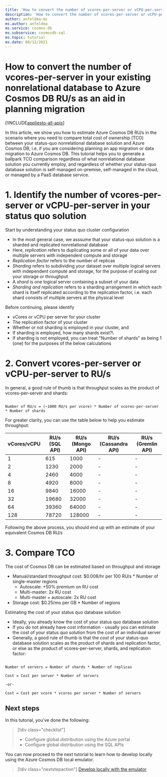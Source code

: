 ```yaml
---
title: 'How to convert the number of vcores-per-server or vCPU-per-server in your existing nonrelational database to Azure Cosmos DB RU/s as an aid in planning migration'
description: 'How to convert the number of vcores-per-server or vCPU-per-server in your existing nonrelational database to Azure Cosmos DB RU/s as an aid in planning migration'
author: anfeldma-ms
ms.author: anfeldma
ms.service: cosmos-db
ms.subservice: cosmosdb-sql
ms.topic: tutorial
ms.date: 08/12/2021
---
```

# How to convert the number of vcores-per-server in your existing nonrelational database to Azure Cosmos DB RU/s as an aid in planning migration
[!INCLUDE[appliesto-all-apis](includes/appliesto-all-apis.md)]

In this article, we show you how to estimate Azure Cosmos DB RU/s in the scenario where you need to compare total cost of ownership (TCO) between your status-quo nonrelational database solution and Azure Cosmos DB, i.e. if you are considering planning an app migration or data migration to Azure Cosmos DB. This tutorial helps you to generate a ballpark TCO comparison regardless of what nonrelational database solution you currently employ, and regardless of whether your status-quo database solution is self-managed on-premise, self-managed in the cloud, or managed by a PaaS database service.

# 1. Identify the number of vcores-per-server or vCPU-per-server in your status quo solution

Start by understanding your status quo cluster configuration
* In the most general case, we asssume that your status-quo solution is a sharded and replicated nonrelational database
* Here, *replication* refers to duplicating some or all of your data over multiple servers with independent compute and storage
* *Replication factor* refers to the number of replicas
* *Sharding* refers to subdividing your dataset over multiple logical servers with independent compute and storage, for the purpose of scaling *out* your storage or throughput
* A *shard* is one logical server containing a subset of your data
* *Sharding and replication* refers to a sharding arrangement in which each shard is itself replicated according to the replication factor, i.e. each shard consists of multiple servers at the physical level
    
Before continuing, please identify
* vCores or vCPU per server for your cluster
* The replication factor of your cluster
* Whether or not sharding is employed in your cluster, and
* If sharding is employed, how many shards exist?\
* If sharding is not employed, you can treat "Number of shards" as being 1 (one) for the purposes of the below calculations

# 2. Convert vcores-per-server or vCPU-per-server to RU/s


In general, a good rule of thumb is that throughput scales as the product of vcores-per-server and shards:

```

Number of RU/s = (~1000 RU/s per vcore) * Number of vcores-per-server * Number of shards

```

For greater clarity, you can use the table below to help you estimate throughput:


| vCores/vCPU | RU/s (SQL API) | RU/s (Mongo API) | RU/s (Cassandra API) | RU/s (Gremlin API) |
|-------------|----------------|------------------|----------------------|--------------------|
| 1           | 615            |            1000  | -                    | -                  |
| 2           | 1230            |            2000  | -                    | -                  |
| 4           | 2460            |            4000  | -                    | -                  |
| 8           | 4920            |            8000  | -                    | -                  |
| 16           | 9840            |            16000  | -                    | -                  |
| 32           | 19680            |            32000  | -                    | -                  |
| 64           | 39360            |            64000  | -                    | -                  |
| 128           | 78720            |            128000  | -                    | -                  |

Following the above process, you should end up with an estimate of your equivalent Cosmos DB RU/s

# 3. Compare TCO

The cost of Cosmos DB can be estimated based on throughput and storage
* Manual/standard throughput cost: $0.008/hr per 100 RU/s * Number of single-master regions
    * Autoscale: +50% premium on RU cost
    * Multi-master: 2x RU cost
    * Multi-master + autoscale: 2x RU cost
* Storage cost: $0.25/mo per GB * Number of regions

Estimating the cost of your status quo database solution
* Ideally, you already know the cost of your status quo database solution
* If you do not already have cost information - usually you can estimate the cost of your status quo solution from the cost of an individual server
* Generally, a good rule of thumb is that the *cost* of your status-quo database solution scales as the product of shards and replication factor, or else as the product of vcores-per-server, shards, and replication factor:

```

Number of servers = Number of shards * Number of replicas

Cost = Cost per server * Number of servers

-or-

Cost = Cost per vcore * vcores per server * Number of servers

```

## Next steps

In this tutorial, you've done the following:

> [!div class="checklist"]
> * Configure global distribution using the Azure portal
> * Configure global distribution using the SQL APIs

You can now proceed to the next tutorial to learn how to develop locally using the Azure Cosmos DB local emulator.

> [!div class="nextstepaction"]
> [Develop locally with the emulator](local-emulator.md)

[regions]: https://azure.microsoft.com/regions/
